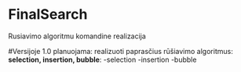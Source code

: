 FinalSearch
===========

Rusiavimo algoritmu komandine realizacija

#Versijoje 1.0 planuojama:
realizuoti paprasčius rūšiavimo algoritmus: **selection, insertion, bubble**:
-selection
-insertion
-bubble
